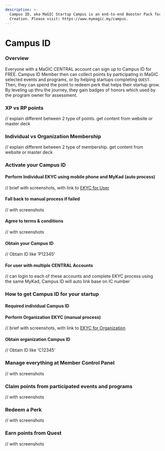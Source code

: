 ```yaml
---
description: >-
  Campus ID, aka MaGIC Startup Campus is an end-to-end Booster Pack for Startup
  Creation. Please visit: https://www.mymagic.my/campus.
---
```


# Campus ID

### Overview

Everyone with a MaGIC CENTRAL account can sign up to Campus ID for FREE. Campus ID Member then can collect points by participating in MaGIC selected events and programs, or by helping startups completing `QUEST`. Then, they can spend the point to redeem perk that helps their startup grow. By leveling up thru the journey, they gain badges of honors which used by the program owner for assessment.

### XP vs RP points

// explain different between 2 type of points. get content from website or master deck

### Individual vs Organization Membership

// explain different between 2 type of membership. get content from website or master deck

### Activate your Campus ID

#### Perform Individual EKYC using mobile phone and MyKad \(auto process\)

// brief with screenshots, with link to [EKYC for User](../ekyc.md#ekyc-for-user)

#### Fall back to manual process if failed

// with screenshots

#### Agree to terms & conditions

// with screenshots

#### Obtain your Campus ID

// Obtain ID like ‘P12345’

#### For user with multiple CENTRAL Accounts

// can login to each of these accounts and complete EKYC process using the same MyKad, Campus ID will auto link base on IC number

### How to get Campus ID for your startup

#### Required individual Campus ID

#### Perform Organization EKYC \(manual process\)

// brief with screenshots, with link to [EKYC for Organization](../ekyc.md#ekyc-for-organisation)

#### Obtain organization Campus ID

// Obtain ID like ‘C12345’

### Manage everything at Member Control Panel

// with screenshots

### Claim points from participated events and programs

// with screenshots

### Redeem a Perk

// with screenshots

### Earn points from Quest

// with screenshots







